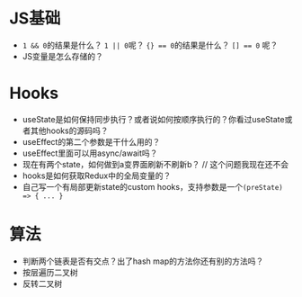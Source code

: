
# JS基础

- `1 && 0`的结果是什么？ `1 || 0`呢？ `{} == 0`的结果是什么？ `[] == 0` 呢？
- JS变量是怎么存储的？


# Hooks
- useState是如何保持同步执行？或者说如何按顺序执行的？你看过useState或者其他hooks的源码吗？
- useEffect的第二个参数是干什么用的？
- useEffect里面可以用async/await吗？
- 现在有两个state，如何做到a变界面刷新不刷新b？ // 这个问题我现在还不会
- hooks是如何获取Redux中的全局变量的？
- 自己写一个有局部更新state的custom hooks，支持参数是一个`(preState) => { ... }`

# 算法
- 判断两个链表是否有交点？出了hash map的方法你还有别的方法吗？
- 按层遍历二叉树
- 反转二叉树
